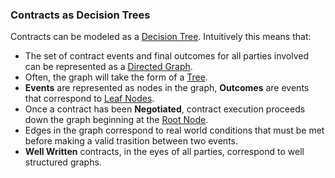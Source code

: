 ### Contracts as Decision Trees

Contracts can be modeled as a [Decision Tree]. Intuitively this means that:

* The set of contract events and final outcomes for all parties involved can be represented as a [Directed Graph].
* Often, the graph will take the form of a [Tree].
* **Events** are represented as nodes in the graph, **Outcomes** are events that correspond to [Leaf Nodes].
* Once a contract has been **Negotiated**, contract execution proceeds down the graph beginning at the [Root Node].
* Edges in the graph correspond to real world conditions that must be met before making a valid trasition between two events.
* **Well Written** contracts, in the eyes of all parties, correspond to well structured graphs.

[Directed Graph]: http://en.wikipedia.org/wiki/Directed_graph
[Tree]: http://en.wikipedia.org/wiki/Tree_%28graph_theory%29 
[Decision Tree]: http://en.wikipedia.org/wiki/Decision_tree
[Leaf Nodes]: http://en.wikipedia.org/wiki/Tree_%28data_structure%29#Terminology
[Root Node]: http://en.wikipedia.org/wiki/Tree_%28data_structure%29#Terminology
